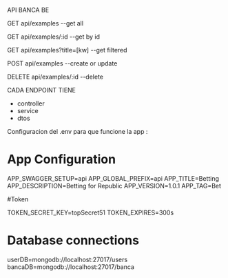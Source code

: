 API BANCA BE

GET api/examples --get all

GET api/examples/:id --get by id

GET api/examples?title=[kw] --get filtered

POST api/examples --create or update

DELETE api/examples/:id --delete



CADA ENDPOINT TIENE
* controller
* service
* dtos


Configuracion del .env para que funcione la app :

# App Configuration

APP_SWAGGER_SETUP=api
APP_GLOBAL_PREFIX=api
APP_TITLE=Betting
APP_DESCRIPTION=Betting for Republic
APP_VERSION=1.0.1
APP_TAG=Bet

#Token

TOKEN_SECRET_KEY=topSecret51
TOKEN_EXPIRES=300s

# Database connections

userDB=mongodb://localhost:27017/users
bancaDB=mongodb://localhost:27017/banca